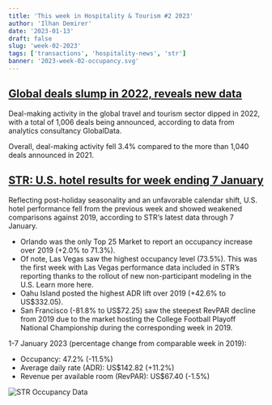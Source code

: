 ```yaml
---
title: 'This week in Hospitality & Tourism #2 2023'
author: 'Ilhan Demirer'
date: '2023-01-13'
draft: false
slug: 'week-02-2023'
tags: ['transactions', 'hospitality-news', 'str']
banner: '2023-week-02-occupancy.svg'
---
```


## [Global deals slump in 2022, reveals new data](https://hotelsmag.com/news/global-deals-slump-in-2022-reveals-new-data)

Deal-making activity in the global travel and tourism sector dipped in 2022, with a total of 1,006 deals being announced, according to data from analytics consultancy GlobalData.

Overall, deal-making activity fell 3.4% compared to the more than 1,040 deals announced in 2021.

## [STR: U.S. hotel results for week ending 7 January](https://str.com/press-release/str-us-hotel-results-week-ending-7-january)

Reflecting post-holiday seasonality and an unfavorable calendar shift, U.S. hotel performance fell from the previous week and showed weakened comparisons against 2019, according to STR‘s latest data through 7 January.

- Orlando was the only Top 25 Market to report an occupancy increase over 2019 (+2.0% to 71.3%).
- Of note, Las Vegas saw the highest occupancy level (73.5%). This was the first week with Las Vegas performance data included in STR’s reporting thanks to the rollout of new non-participant modeling in the U.S. Learn more here.
- Oahu Island posted the highest ADR lift over 2019 (+42.6% to US$332.05).
- San Francisco (-81.8% to US$72.25) saw the steepest RevPAR decline from 2019 due to the market hosting the College Football Playoff National Championship during the corresponding week in 2019.

1-7 January 2023 (percentage change from comparable week in 2019):

- Occupancy: 47.2% (-11.5%)
- Average daily rate (ADR): US$142.82 (+11.2%)
- Revenue per available room (RevPAR): US$67.40 (-1.5%)

![STR Occupancy Data](/images/blogimages/2023-week-02-occupancy.svg)
